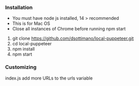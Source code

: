 ### Installation

- You must have node js installed, 14 > recommended
- This is for Mac OS
- Close all instances of Chrome before running npm start


1. git clone https://github.com/dsottimano/local-puppeteer.git
2. cd local-puppeteer
3. npm install
4. npm start

### Customizing

index.js add more URLs to the urls variable


